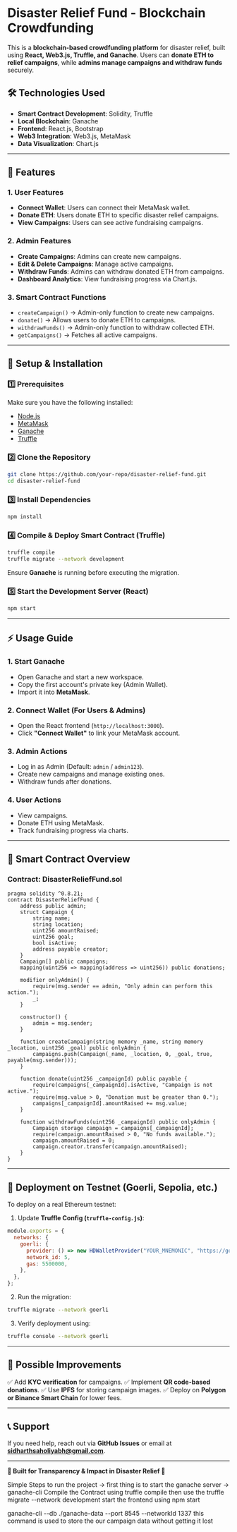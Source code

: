 # Disaster Relief Fund - Blockchain Crowdfunding

This is a **blockchain-based crowdfunding platform** for disaster relief, built using **React, Web3.js, Truffle, and Ganache**. Users can **donate ETH to relief campaigns**, while **admins manage campaigns and withdraw funds** securely.

## **🛠 Technologies Used**
- **Smart Contract Development**: Solidity, Truffle
- **Local Blockchain**: Ganache
- **Frontend**: React.js, Bootstrap
- **Web3 Integration**: Web3.js, MetaMask
- **Data Visualization**: Chart.js

---

## **📌 Features**
### **1. User Features**
- **Connect Wallet**: Users can connect their MetaMask wallet.
- **Donate ETH**: Users donate ETH to specific disaster relief campaigns.
- **View Campaigns**: Users can see active fundraising campaigns.

### **2. Admin Features**
- **Create Campaigns**: Admins can create new campaigns.
- **Edit & Delete Campaigns**: Manage active campaigns.
- **Withdraw Funds**: Admins can withdraw donated ETH from campaigns.
- **Dashboard Analytics**: View fundraising progress via Chart.js.

### **3. Smart Contract Functions**
- `createCampaign()` → Admin-only function to create new campaigns.
- `donate()` → Allows users to donate ETH to campaigns.
- `withdrawFunds()` → Admin-only function to withdraw collected ETH.
- `getCampaigns()` → Fetches all active campaigns.

---

## **🚀 Setup & Installation**
### **1️⃣ Prerequisites**
Make sure you have the following installed:
- [Node.js](https://nodejs.org/)
- [MetaMask](https://metamask.io/)
- [Ganache](https://trufflesuite.com/ganache/)
- [Truffle](https://www.trufflesuite.com/)

### **2️⃣ Clone the Repository**
```sh
git clone https://github.com/your-repo/disaster-relief-fund.git
cd disaster-relief-fund
```

### **3️⃣ Install Dependencies**
```sh
npm install
```

### **4️⃣ Compile & Deploy Smart Contract (Truffle)**
```sh
truffle compile
truffle migrate --network development
```
Ensure **Ganache** is running before executing the migration.

### **5️⃣ Start the Development Server (React)**
```sh
npm start
```

---

## **⚡ Usage Guide**
### **1. Start Ganache**
- Open Ganache and start a new workspace.
- Copy the first account's private key (Admin Wallet).
- Import it into **MetaMask**.

### **2. Connect Wallet (For Users & Admins)**
- Open the React frontend (`http://localhost:3000`).
- Click **"Connect Wallet"** to link your MetaMask account.

### **3. Admin Actions**
- Log in as Admin (Default: `admin` / `admin123`).
- Create new campaigns and manage existing ones.
- Withdraw funds after donations.

### **4. User Actions**
- View campaigns.
- Donate ETH using MetaMask.
- Track fundraising progress via charts.

---

## **📝 Smart Contract Overview**
### **Contract: DisasterReliefFund.sol**
```solidity
pragma solidity ^0.8.21;
contract DisasterReliefFund {
    address public admin;
    struct Campaign {
        string name;
        string location;
        uint256 amountRaised;
        uint256 goal;
        bool isActive;
        address payable creator;
    }
    Campaign[] public campaigns;
    mapping(uint256 => mapping(address => uint256)) public donations;

    modifier onlyAdmin() {
        require(msg.sender == admin, "Only admin can perform this action.");
        _;
    }

    constructor() {
        admin = msg.sender;
    }

    function createCampaign(string memory _name, string memory _location, uint256 _goal) public onlyAdmin {
        campaigns.push(Campaign(_name, _location, 0, _goal, true, payable(msg.sender)));
    }

    function donate(uint256 _campaignId) public payable {
        require(campaigns[_campaignId].isActive, "Campaign is not active.");
        require(msg.value > 0, "Donation must be greater than 0.");
        campaigns[_campaignId].amountRaised += msg.value;
    }

    function withdrawFunds(uint256 _campaignId) public onlyAdmin {
        Campaign storage campaign = campaigns[_campaignId];
        require(campaign.amountRaised > 0, "No funds available.");
        campaign.amountRaised = 0;
        campaign.creator.transfer(campaign.amountRaised);
    }
}
```

---

## **📌 Deployment on Testnet (Goerli, Sepolia, etc.)**
To deploy on a real Ethereum testnet:
1. Update **Truffle Config (`truffle-config.js`)**:
```js
module.exports = {
  networks: {
    goerli: {
      provider: () => new HDWalletProvider("YOUR_MNEMONIC", "https://goerli.infura.io/v3/YOUR_INFURA_PROJECT_ID"),
      network_id: 5,
      gas: 5500000,
    },
  },
};
```
2. Run the migration:
```sh
truffle migrate --network goerli
```
3. Verify deployment using:
```sh
truffle console --network goerli
```

---

## **📌 Possible Improvements**
✅ Add **KYC verification** for campaigns.
✅ Implement **QR code-based donations**.
✅ Use **IPFS** for storing campaign images.
✅ Deploy on **Polygon or Binance Smart Chain** for lower fees.

---

## **📞 Support**
If you need help, reach out via **GitHub Issues** or email at **sidharthsaholiyabh@gmail.com**.

---

**🚀 Built for Transparency & Impact in Disaster Relief 🚀**

Simple Steps to run the project ->
first thing is to start the ganache server -> ganache-cli
Compile the Contract using truffle compile
then use the
truffle migrate --network development
start the frontend using npm start

ganache-cli --db ./ganache-data --port 8545 --networkId 1337 this command is used to store the our campaign data without getting it lost

